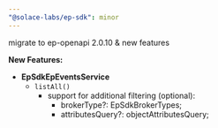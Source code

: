 ```yaml
---
"@solace-labs/ep-sdk": minor
---
```


migrate to ep-openapi 2.0.10 & new features

**New Features:**

* **EpSdkEpEventsService**
  - `listAll()`
    - support for additional filtering (optional):
      - brokerType?: EpSdkBrokerTypes;
      - attributesQuery?: objectAttributesQuery;
